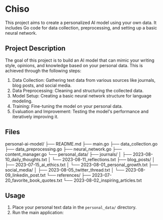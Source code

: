 # Chiso

This project aims to create a personalized AI model using your own data. It includes Go code for data collection, preprocessing, and setting up a basic neural network.

## Project Description

The goal of this project is to build an AI model that can mimic your writing style, opinions, and knowledge based on your personal data. This is achieved through the following steps:

1. Data Collection: Gathering text data from various sources like journals, blog posts, and social media.
2. Data Preprocessing: Cleaning and structuring the collected data.
3. Model Setup: Creating a basic neural network structure for language modeling.
4. Training: Fine-tuning the model on your personal data.
5. Evaluation and Improvement: Testing the model's performance and iteratively improving it.

## Files
personal-ai-model/
├── README.md
├── main.go
├── data_collection.go
├── data_preprocessing.go
├── neural_network.go
├── content_manager.go
└── personal_data/
    ├── journals/
    │   ├── 2023-08-10_daily_thoughts.txt
    │   └── 2023-08-11_reflections.txt
    ├── blog_posts/
    │   ├── 2023-07-15_ai_ethics.txt
    │   └── 2023-08-01_personal_growth.txt
    ├── social_media/
    │   ├── 2023-08-05_twitter_thread.txt
    │   └── 2023-08-09_linkedin_post.txt
    └── references/
        ├── 2023-07-20_favorite_book_quotes.txt
        └── 2023-08-02_inspiring_articles.txt
## Usage

1. Place your personal text data in the `personal_data/` directory.
2. Run the main application:
